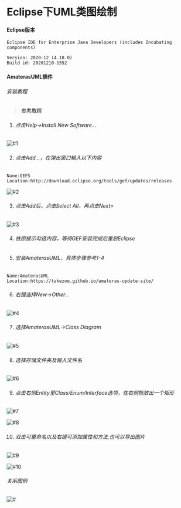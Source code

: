 # Eclipse下UML类图绘制

#### Eclipse版本

```
Eclipse IDE for Enterprise Java Developers (includes Incubating components)

Version: 2020-12 (4.18.0)
Build id: 20201210-1552
```

#### AmaterasUML插件

###### 安装教程

>[参考教程](https://www.jianshu.com/p/6239c916fc83)

1. ###### 点击Help->Install New Software...

![#1](../../../img/uml/Snipaste_2021-02-05_21-55-27.png)

2. ###### 点击Add...，在弹出窗口输入以下内容

```
Name:GEF5
Location:http://download.eclipse.org/tools/gef/updates/releases
```

![#2](../../../img/uml/Snipaste_2021-02-05_21-59-58.png)

3. ###### 点击Add后，点击Select All，再点击Next>

![#3](../../../img/uml/Snipaste_2021-02-05_22-03-38.png)

4. ###### 依照提示勾选内容，等待GEF安装完成后重启Eclipse

5. ###### 安装AmaterasUML，具体步骤参考1-4

```
Name:AmaterasUML
Location:https://takezoe.github.io/amateras-update-site/
```

6. ###### 右键选择New->Other...

![#4](../../../img/uml/Snipaste_2021-02-05_22-13-58.png)

7. ###### 选择AmaterasUML->Class Diagram

![#5](../../../img/uml/Snipaste_2021-02-05_22-16-32.png)

8. ###### 选择存储文件夹及输入文件名

![#6](../../../img/uml/Snipaste_2021-02-05_22-17-35.png)

9. ###### 点击右侧Entity里Class/Enum/Interface选项，在右侧拖放出一个矩形

![#7](../../../img/uml/Snipaste_2021-02-05_22-27-39.png)

![#8](../../../img/uml/Snipaste_2021-02-05_22-28-32.png)

10. ###### 双击可重命名以及右键可添加属性和方法,也可以导出图片

![#9](../../../img/uml/Snipaste_2021-02-05_22-29-41.png)

![#10](../../../img/uml/Snipaste_2021-02-05_22-32-02.png)

###### 关系图例

![#](../../../img/uml/Snipaste_2021-02-05_22-22-20.png)
